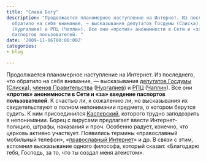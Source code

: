 ```yaml
---
title: "Слава Богу"
description: "Продолжается планомерное наступление на Интернет. Из последнего, что
  обратило на себя внимание, – высказывания депутатов Госдумы (Слиска), членов Правительства
  (Нургалиев) и РПЦ (Чаплин). Все они «против» анонимности в Сети и «за» введение
  паспортов пользователей. "
date: '2009-11-06T00:00:00Z'
categories:
- blog

---
```

Продолжается планомерное наступление на Интернет. Из последнего, что обратило на себя внимание, —&nbsp;высказывания <a href="http://www.regions.ru/news/2246713/" rel="nofollow">депутатов Госдумы</a> (<a href="http://ru.wikipedia.org/wiki/Любовь_Слиска" rel="nofollow">Слиска</a>), <a href="http://www.mvd.ru/news/33089/" rel="nofollow">членов Правительства</a> (<a href="http://ru.wikipedia.org/wiki/Рашид_Нургалиев" rel="nofollow">Нургалиев</a>) и <a href="http://www.blagovest-info.ru/index.php?ss=2&s=3&id=30316" rel="nofollow">РПЦ</a> (<a href="http://ru.wikipedia.org/wiki/Всеволод_Чаплин" rel="nofollow">Чаплин</a>). Все они **«против» анонимности в Сети и «за» введение паспортов пользователей**. К счастью ли, к сожалению ли, но высказывания их свидетельствуют о полном непонимании предмета, о котором берутся судить. К ним присоединился <a href="http://ru.wikipedia.org/wiki/Касперский" rel="nofollow">Касперский</a>, которого трудно заподозрить в непонимании. Борец с вирусами предлагает ввести Интернет-полицию, штрафы, наказания и проч. Особенно радует, конечно, что церковь активно участвует. Появились термины «православный мобильный телефон», «<a href="http://www.hristianstvo.ru/internet/" rel="nofollow">православный Интернет</a>» и др. В связи с этим, вспомнил высказывание одного философа, который сказал: «Благодарю тебя, Господь, за то, что ты создал меня атеистом».
